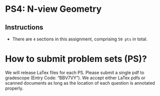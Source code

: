 # PS4: N-view Geometry

## Instructions
* There are `4` sections in this assignment, comprising `50 pts` in total.


# How to submit problem sets (PS)?
We will release LaTex files for each PS. Please submit a single pdf to gradescope (Entry Code: “BBV7VY”). We accept either LaTex pdfs or scanned documents as long as the location of each question is annotated properly.
